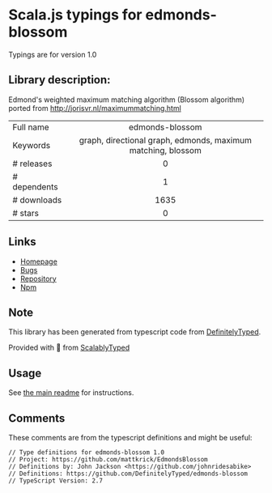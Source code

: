 
# Scala.js typings for edmonds-blossom

Typings are for version 1.0

## Library description:
Edmond's weighted maximum matching algorithm (Blossom algorithm) ported from http://jorisvr.nl/maximummatching.html

|                    |                 |
| ------------------ | :-------------: |
| Full name          | edmonds-blossom |
| Keywords           | graph, directional graph, edmonds, maximum matching, blossom |
| # releases         | 0 |
| # dependents       | 1 |
| # downloads        | 1635 |
| # stars            | 0 |

## Links
- [Homepage](https://github.com/mattkrick/EdmondsBlossom#readme)
- [Bugs](https://github.com/mattkrick/EdmondsBlossom/issues)
- [Repository](https://github.com/mattkrick/EdmondsBlossom)
- [Npm](https://www.npmjs.com/package/edmonds-blossom)
    


## Note
This library has been generated from typescript code from [DefinitelyTyped](https://definitelytyped.org).

Provided with :purple_heart: from [ScalablyTyped](https://github.com/oyvindberg/ScalablyTyped)

## Usage
See [the main readme](../../readme.md) for instructions.

## Comments

These comments are from the typescript definitions and might be useful:
```
// Type definitions for edmonds-blossom 1.0
// Project: https://github.com/mattkrick/EdmondsBlossom
// Definitions by: John Jackson <https://github.com/johnridesabike>
// Definitions: https://github.com/DefinitelyTyped/edmonds-blossom
// TypeScript Version: 2.7

```

